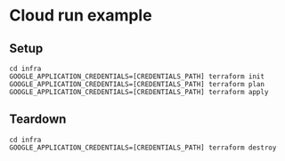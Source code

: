 # Cloud run example

## Setup

```
cd infra
GOOGLE_APPLICATION_CREDENTIALS=[CREDENTIALS_PATH] terraform init
GOOGLE_APPLICATION_CREDENTIALS=[CREDENTIALS_PATH] terraform plan
GOOGLE_APPLICATION_CREDENTIALS=[CREDENTIALS_PATH] terraform apply
```

## Teardown

```
cd infra
GOOGLE_APPLICATION_CREDENTIALS=[CREDENTIALS_PATH] terraform destroy
```
